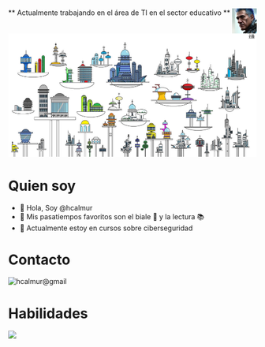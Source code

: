 #  <img src="./images/sticker.jpg" width=10% align=right />

** Actualmente trabajando en el área de TI en el sector educativo **

<img src="./images/jetson.jpg" width="950" height="250"  borderRadius='1rem' boxShadow='0 5px 18px rgba(0,0,0,0.3)'>

# Quien soy

- :wave: Hola, Soy @hcalmur
- :eyes: Mis pasatiempos favoritos son el biale :dancer: y la lectura :books:
- :seedling: Actualmente estoy en cursos sobre ciberseguridad

# Contacto

![hcalmur@gmail](https://skillicons.dev/icons?i=git,kubernetes,docker,c,vim")

# Habilidades

<p align="left">
  <a href="https://skillicons.dev">
    <img src="https://skillicons.dev/icons?i=git,docker,vim" />
  </a>
</p>

<!---
hcalmur/hcalmur is a ✨ special ✨ repository because its `README.md` (this file) appears on your GitHub profile.
You can click the Preview link to take a look at your changes.
--->
